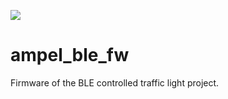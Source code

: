 ![](https://cdn.evbuc.com/eventlogos/162513592/motionlablogoneu.png)

# ampel_ble_fw
Firmware of the BLE controlled traffic light project.


